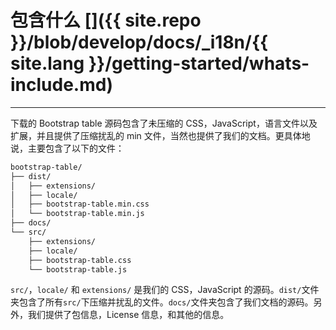 # 包含什么 []({{ site.repo }}/blob/develop/docs/_i18n/{{ site.lang }}/getting-started/whats-include.md)

---

下载的 Bootstrap table 源码包含了未压缩的 CSS，JavaScript，语言文件以及扩展，并且提供了压缩扰乱的 min 文件，当然也提供了我们的文档。更具体地说，主要包含了以下的文件：

```bash
bootstrap-table/
├── dist/
│   ├── extensions/
│   ├── locale/
│   ├── bootstrap-table.min.css
│   └── bootstrap-table.min.js
├── docs/
└── src/
    ├── extensions/
    ├── locale/
    ├── bootstrap-table.css
    └── bootstrap-table.js
```

`src/`，`locale/` 和 `extensions/` 是我们的 CSS，JavaScript 的源码。`dist/`文件夹包含了所有`src/`下压缩并扰乱的文件。`docs/`文件夹包含了我们文档的源码。另外，我们提供了包信息，License 信息，和其他的信息。